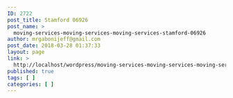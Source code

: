 ```yaml
---
ID: 2722
post_title: Stamford 06926
post_name: >
  moving-services-moving-services-moving-services-stamford-06926
author: mrgabonijeff@gmail.com
post_date: 2018-03-28 01:37:33
layout: page
link: >
  http://localhost/wordpress/moving-services-moving-services-moving-services-stamford-06926/
published: true
tags: [ ]
categories: [ ]
---
```

